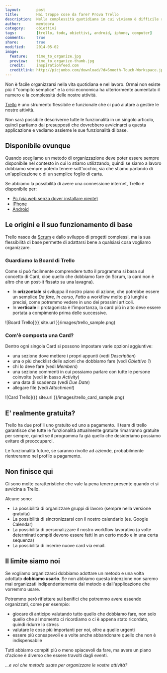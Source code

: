 ```yaml
---
layout:       post
title:        Hai troppe cose da fare? Prova Trello
description:  Nella complessità quotidiana in cui viviamo è difficile ricordarsi tutto quello che dobbiamo fare. Ecco qualche consiglio per organizzare le proprie attività con l'aiuto di Trello.com
author:       menteora
category:     obiettivi
tags:         [trello, todo, obiettivi, android, iphone, computer]
comments:     true
share:        true
modified:     2014-05-02
image:
  feature:    time_to_organize.jpg
  preview:    time_to_organize-thumb.jpg
  credit:     inspirationfeed.com
  creditlink: http://picjumbo.com/download/?d=Smooth-Touch-Workspace.jpg
---
```


Non è facile organizzarsi nella vita quotidiana e nel lavoro. Ormai non esiste più il "compito semplice" e la crisi economica ha ulteriormente aumentato il numero e la complessità delle nostre attività.

[Trello](http://trello.com/) è uno strumento flessibile e funzionale che ci può aiutare a gestire le nostre attività.

Non sarà possibile descriverne tutte le funzionalità in un singolo articolo, quindi partiamo dai presupposti che dovrebbero avvicinarci a questa applicazione e vediamo assieme le sue funzionalità di base.

## Disponibile ovunque

Quando scegliamo un metodo di organizzazione deve poter 
essere sempre disponibile nel contesto in cui lo stiamo utilizzando, quindi se siamo a lavoro dobbiamo sempre poterlo tenere sott'occhio, sia che stiamo parlando di un'applicazione o di un semplice foglio di carta.

Se abbiamo la possibilità di avere una connessione internet, Trello è disponibile per:

 - [Pc (via web senza dover installare niente)](https://trello.com/)
 - [IPhone](https://itunes.apple.com/it/app/trello-organize-anything/id461504587?mt=8)
 - [Android](https://play.google.com/store/apps/details?id=com.trello&hl=it)

## Le origini e il suo funzionamento di base

Trello nasce da [Scrum](http://it.wikipedia.org/wiki/Scrum_(informatica)) e dallo sviluppo di progetti complessi, ma la sua flessibilità di base permette di adattarsi bene a qualsiasi cosa vogliamo organizzare.

### Guardiamo la Board di Trello

Come si può facilmente comprendere tutto il programma si basa sul concetto di Card, cioè quello che dobbiamo fare (in Scrum, la card non è altro che un post-it fissato su una lavagna).

 - In **orizzontale** si sviluppa il nostro piano di azione, che potrebbe essere un semplice *Da fare, In corso, Fatto* a workflow molto più lunghi e precisi, come potremmo vedere in uno dei prossimi articoli.
 - In **verticale** il protagonista è l'importanza, la card più in alto deve essere portata a compimento prima delle successive. 

![Board Trello]({{ site.url }}/images/trello_sample.png)

### Com'è composta una Card?

Dentro ogni singola Card si possono impostare varie opzioni aggiuntive:

- una sezione dove mettere i propri appunti (vedi *Description*)
- una o più checklist delle azioni che dobbiamo fare (vedi *Obiettivo 1*)
- chi lo deve fare (vedi *Members*)
- una sezione commenti in cui possiamo parlare con tutte le persone coinvolte (vedi in basso *Activity*)
- una data di scadenza (vedi *Due Date*)
- allegare file (vedi *Attachment*)

![Card Trello]({{ site.url }}/images/trello_card_sample.png)

## E' realmente gratuita?

Trello ha due profili uno gratuito ed uno a pagamento.
Il team di trello garantisce che tutte le funzionalità attualmente gratuite rimarranno gratuite per sempre, quindi se il programma fa già quello che desideriamo possiamo evitare di preoccuparci.

Le funzionalità future, se saranno rivolte ad aziende, probabilmente rientreranno nel profilo a pagamento.

## Non finisce qui

Ci sono molte caratteristiche che vale la pena tenere presente quando ci si avvicina a Trello.

Alcune sono:

 - La possibilità di organizzare gruppi di lavoro (sempre nella versione gratuita)
 - La possibilità di sincronizzarsi con il nostro calendario (es. Google Calendar)
 - La possibilità di personalizzare il nostro workflow lavorativo (a volte determinati compiti devono essere fatti in un certo modo e in una certa sequenza)
 - La possibilità di inserire nuove card via email.

## Il limite siamo noi

Se vogliamo organizzarci dobbiamo adottare un metodo e una volta adottato **dobbiamo usarlo**. Se non abbiamo questa intenzione non saremo mai organizzati indipendentemente dal metodo e dall'applicazione che vorremmo usare.

Potremmo però riflettere sui benifici che potremmo avere essendo organizzati, come per esempio:

 - giocare di anticipo valutando tutto quello che dobbiamo fare, non solo quello che al momento ci ricordiamo o ci è appena stato ricordato, quindi ridurre lo stress
 - valutare le cose più importanti per noi, oltre a quelle urgenti
 - essere più consapevoli e a volte anche abbandonare quello che non è indispensabile
 
 Tutti abbiamo compiti più o meno spiacevoli da fare, ma avere un piano d'azione è diverso che essere travolti dagli eventi. 

 *...e voi che metodo usate per organizzare le vostre attività?*